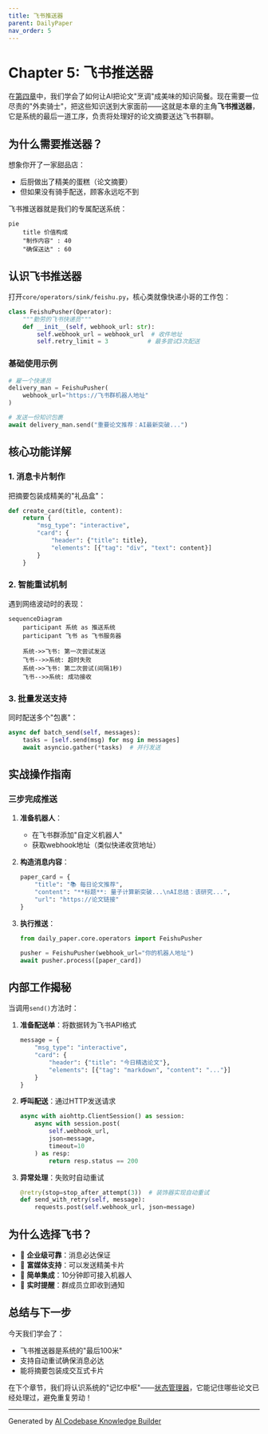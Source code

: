 ```yaml
---
title: 飞书推送器
parent: DailyPaper
nav_order: 5
---
```


# Chapter 5: 飞书推送器

在[第四章](04_llm摘要生成器_.md)中，我们学会了如何让AI把论文"烹调"成美味的知识简餐。现在需要一位尽责的"外卖骑士"，把这些知识送到大家面前——这就是本章的主角**飞书推送器**，它是系统的最后一道工序，负责将处理好的论文摘要送达飞书群聊。

## 为什么需要推送器？

想象你开了一家甜品店：
- 后厨做出了精美的蛋糕（论文摘要）
- 但如果没有骑手配送，顾客永远吃不到

飞书推送器就是我们的专属配送系统：
```mermaid
pie
    title 价值构成
    "制作内容" : 40
    "确保送达" : 60
```

## 认识飞书推送器

打开`core/operators/sink/feishu.py`，核心类就像快递小哥的工作包：

```python
class FeishuPusher(Operator):
    """勤劳的飞书快递员"""
    def __init__(self, webhook_url: str):
        self.webhook_url = webhook_url  # 收件地址
        self.retry_limit = 3           # 最多尝试3次配送
```

### 基础使用示例
```python
# 雇一个快递员
delivery_man = FeishuPusher(
    webhook_url="https://飞书群机器人地址"
)

# 发送一份知识包裹
await delivery_man.send("重要论文推荐：AI最新突破...")
```

## 核心功能详解

### 1. 消息卡片制作
把摘要包装成精美的"礼品盒"：
```python
def create_card(title, content):
    return {
        "msg_type": "interactive",
        "card": {
            "header": {"title": title},
            "elements": [{"tag": "div", "text": content}]
        }
    }
```

### 2. 智能重试机制
遇到网络波动时的表现：
```mermaid
sequenceDiagram
    participant 系统 as 推送系统
    participant 飞书 as 飞书服务器
    
    系统->>飞书: 第一次尝试发送
    飞书-->>系统: 超时失败
    系统->>飞书: 第二次尝试(间隔1秒)
    飞书-->>系统: 成功接收
```

### 3. 批量发送支持
同时配送多个"包裹"：
```python
async def batch_send(self, messages):
    tasks = [self.send(msg) for msg in messages]
    await asyncio.gather(*tasks)  # 并行发送
```

## 实战操作指南

### 三步完成推送
1. **准备机器人**：
   - 在飞书群添加"自定义机器人"
   - 获取webhook地址（类似快递收货地址）

2. **构造消息内容**：
   ```python
   paper_card = {
       "title": "📚 每日论文推荐",
       "content": "**标题**: 量子计算新突破...\nAI总结：该研究...",
       "url": "https://论文链接"
   }
   ```

3. **执行推送**：
   ```python
   from daily_paper.core.operators import FeishuPusher

   pusher = FeishuPusher(webhook_url="你的机器人地址")
   await pusher.process([paper_card])
   ```

## 内部工作揭秘

当调用`send()`方法时：
1. **准备配送单**：将数据转为飞书API格式
   ```python
   message = {
       "msg_type": "interactive",
       "card": {
           "header": {"title": "今日精选论文"},
           "elements": [{"tag": "markdown", "content": "..."}]
       }
   }
   ```

2. **呼叫配送**：通过HTTP发送请求
   ```python
   async with aiohttp.ClientSession() as session:
       async with session.post(
           self.webhook_url,
           json=message,
           timeout=10
       ) as resp:
           return resp.status == 200
   ```

3. **异常处理**：失败时自动重试
   ```python
   @retry(stop=stop_after_attempt(3))  # 装饰器实现自动重试
   def send_with_retry(self, message):
       requests.post(self.webhook_url, json=message)
   ```

## 为什么选择飞书？

- 🏢 **企业级可靠**：消息必达保证
- 🎨 **富媒体支持**：可以发送精美卡片
- 🤖 **简单集成**：10分钟即可接入机器人
- 🔔 **实时提醒**：群成员立即收到通知

## 总结与下一步

今天我们学会了：
- 飞书推送器是系统的"最后100米"
- 支持自动重试确保消息必达
- 能将摘要包装成交互式卡片

在下个章节，我们将认识系统的"记忆中枢"——[状态管理器](06_状态管理器_.md)，它能记住哪些论文已经处理过，避免重复劳动！

---

Generated by [AI Codebase Knowledge Builder](https://github.com/The-Pocket/Tutorial-Codebase-Knowledge)